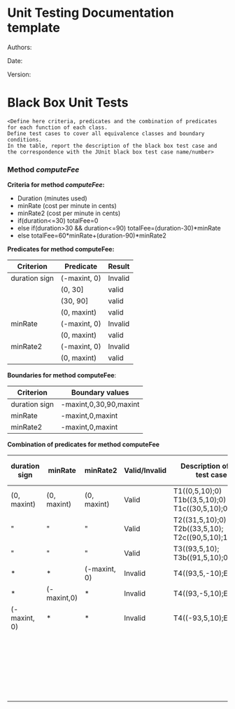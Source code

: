 # Unit Testing Documentation template

Authors:

Date:

Version:





# Black Box Unit Tests

```
<Define here criteria, predicates and the combination of predicates for each function of each class.
Define test cases to cover all equivalence classes and boundary conditions.
In the table, report the description of the black box test case and the correspondence with the JUnit black box test case name/number>
```



### Method $computeFee$



**Criteria for method $computeFee$:**
	

- Duration (minutes used)
- minRate (cost per minute in cents)
- minRate2 (cost per minute in cents)
- if(duration<=30) totalFee=0
- else if(duration>30 && duration<=90) totalFee=(duration-30)*minRate
- else totalFee=60*minRate+(duration-90)*minRate2 
  

**Predicates for method computeFee:**

| Criterion     | Predicate    | Result  |
| ------------- | ------------ | ------- |
| duration sign | (-maxint, 0) | Invalid |
|               | (0, 30]      | valid   |
|               | (30, 90]     | valid   |
|               | (0, maxint)  | valid   |
| minRate       | (-maxint, 0) | Invalid |
|               | (0, maxint)  | valid   |
| minRate2      | (-maxint, 0) | Invalid |
|               | (0, maxint)  | valid   |




**Boundaries for method computeFee**:

| Criterion     | Boundary values        |
| ------------- | ---------------------- |
| duration sign | -maxint,0,30,90,maxint |
| minRate       | -maxint,0,maxint       |
| minRate2      | -maxint,0,maxint       |


 **Combination of predicates for method computeFee**

| duration sign | minRate     | minRate2     | Valid/Invalid | Description of the test case                                 | JUnit test case |
| ------------- | ----------- | ------------ | ------------- | ------------------------------------------------------------ | --------------- |
| (0, maxint)   | (0, maxint) | (0, maxint)  | Valid         | T1((0,5,10);0)<br /> T1b((3,5,10);0)<br /> T1c((30,5,10);0)  |                 |
| "             | "           | "            | Valid         | T2((31,5,10);0)<br />T2b((33,5,10); <br /> T2c((90,5,10);15) |                 |
| "             | "           | "            | Valid         | T3((93,5,10);<br /> T3b((91,5,10);0)                         |                 |
| *             | *           | (-maxint, 0) | Invalid       | T4((93,5,-10);ERROR)                                         |                 |
| *             | (-maxint,0) | *            | Invalid       | T4((93,-5,10);ERROR)                                         |                 |
| (-maxint, 0)  | *           | *            | Invalid       | T4((-93,5,10);ERROR)                                         |                 |
|               |             |              |               |                                                              |                 |
|               |             |              |               |                                                              |                 |
|               |             |              |               |                                                              |                 |
|               |             |              |               |                                                              |                 |
|               |             |              |               |                                                              |                 |
|               |             |              |               |                                                              |                 |
|               |             |              |               |                                                              |                 |
|               |             |              |               |                                                              |                 |
|               |             |              |               |                                                              |                 |
|               |             |              |               |                                                              |                 |
|               |             |              |               |                                                              |                 |
|               |             |              |               |                                                              |                 |
|               |             |              |               |                                                              |                 |
|               |             |              |               |                                                              |                 |
|               |             |              |               |                                                              |                 |
|               |             |              |               |                                                              |                 |
|               |             |              |               |                                                              |                 |
|               |             |              |               |                                                              |                 |
|               |             |              |               |                                                              |                 |
|               |             |              |               |                                                              |                 |
|               |             |              |               |                                                              |                 |
|               |             |              |               |                                                              |                 |
|               |             |              |               |                                                              |                 |
|               |             |              |               |                                                              |                 |
|               |             |              |               |                                                              |                 |
|               |             |              |               |                                                              |                 |


